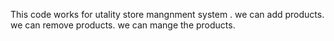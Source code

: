 This code works for utality store mangnment system . 
we can add products.
we can remove products.
we can mange the products.
